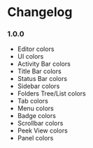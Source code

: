 # Changelog

### 1.0.0

- Editor colors
- UI colors
- Activity Bar colors
- Title Bar colors
- Status Bar colors
- Sidebar colors
- Folders Tree/List colors
- Tab colors
- Menu colors
- Badge colors
- Scrollbar colors
- Peek View colors
- Panel colors
